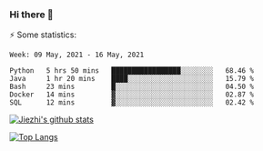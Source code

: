 ### Hi there 👋

⚡ Some statistics:

<!--START_SECTION:waka-->
```text
Week: 09 May, 2021 - 16 May, 2021

Python   5 hrs 50 mins   █████████████████░░░░░░░░   68.46 % 
Java     1 hr 20 mins    ████░░░░░░░░░░░░░░░░░░░░░   15.79 % 
Bash     23 mins         █░░░░░░░░░░░░░░░░░░░░░░░░   04.50 % 
Docker   14 mins         ▓░░░░░░░░░░░░░░░░░░░░░░░░   02.87 % 
SQL      12 mins         ▓░░░░░░░░░░░░░░░░░░░░░░░░   02.42 % 
```
<!--END_SECTION:waka-->

[![Jiezhi's github stats](https://github-readme-stats.vercel.app/api?username=Jiezhi&show_icons=true)](https://github.com/Jiezhi/github-readme-stats)

[![Top Langs](https://github-readme-stats.vercel.app/api/top-langs/?username=Jiezhi&hide=javascript,html)](https://github.com/Jiezhi/github-readme-stats)
<!--
**Jiezhi/Jiezhi** is a ✨ _special_ ✨ repository because its `README.md` (this file) appears on your GitHub profile.

Here are some ideas to get you started:

- 🔭 I’m currently working on ...
- 🌱 I’m currently learning ...
- 👯 I’m looking to collaborate on ...
- 🤔 I’m looking for help with ...
- 💬 Ask me about ...
- 📫 How to reach me: ...
- 😄 Pronouns: ...
- ⚡ Fun fact: ...
-->

